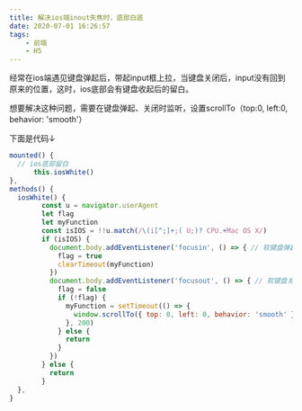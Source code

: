 ```yaml
---
title: 解决ios端inout失焦时，底部白底
date: 2020-07-01 16:26:57
tags:
    - 前端
    - H5
---
```


经常在ios端遇见键盘弹起后，带起input框上拉，当键盘关闭后，input没有回到原来的位置，这时，ios底部会有键盘收起后的留白。

想要解决这种问题，需要在键盘弹起、关闭时监听，设置scrollTo（top:0, left:0, behavior: 'smooth'）


下面是代码↓
<!--more-->

```javascript
mounted() {
  // ios底部留白
      this.iosWhite()
},
methods() {
  iosWhite() {
        const u = navigator.userAgent
        let flag
        let myFunction
        const isIOS = !!u.match(/\(i[^;]+;( U;)? CPU.+Mac OS X/)
        if (isIOS) {
          document.body.addEventListener('focusin', () => { // 软键盘弹起事件
            flag = true
            clearTimeout(myFunction)
          })
          document.body.addEventListener('focusout', () => { // 软键盘关闭事件
            flag = false
            if (!flag) {
              myFunction = setTimeout(() => {
                window.scrollTo({ top: 0, left: 0, behavior: 'smooth' })// 重点  =======当键盘收起的时候让页面回到原始位置(这里的top可以根据你们个人的需求改变，并不一定要回到页面顶部)
              }, 200)
            } else {
              return
            }
          })
        } else {
          return
        }
  },
}
```
